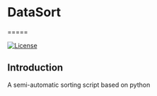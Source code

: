 # DataSort
=====

[![License](https://img.shields.io/badge/License-MIT%20License-blue.svg)](https://opensource.org/licenses/MIT)

## Introduction
A semi-automatic sorting script based on python
